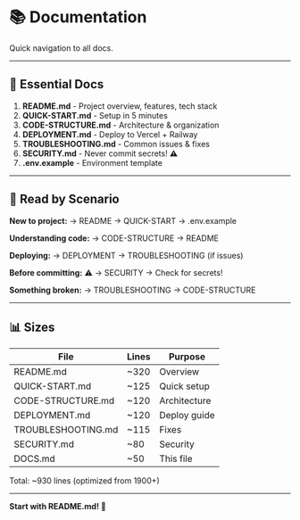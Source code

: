 # 📚 Documentation

Quick navigation to all docs.

---

## 📖 Essential Docs

1. **README.md** - Project overview, features, tech stack
2. **QUICK-START.md** - Setup in 5 minutes
3. **CODE-STRUCTURE.md** - Architecture & organization
4. **DEPLOYMENT.md** - Deploy to Vercel + Railway
5. **TROUBLESHOOTING.md** - Common issues & fixes
6. **SECURITY.md** - Never commit secrets! ⚠️
7. **.env.example** - Environment template

---

## 🎯 Read by Scenario

**New to project:**
→ README → QUICK-START → .env.example

**Understanding code:**
→ CODE-STRUCTURE → README

**Deploying:**
→ DEPLOYMENT → TROUBLESHOOTING (if issues)

**Before committing:** ⚠️
→ SECURITY → Check for secrets!

**Something broken:**
→ TROUBLESHOOTING → CODE-STRUCTURE

---

## 📊 Sizes

| File | Lines | Purpose |
|------|-------|---------|
| README.md | ~320 | Overview |
| QUICK-START.md | ~125 | Quick setup |
| CODE-STRUCTURE.md | ~120 | Architecture |
| DEPLOYMENT.md | ~120 | Deploy guide |
| TROUBLESHOOTING.md | ~115 | Fixes |
| SECURITY.md | ~80 | Security |
| DOCS.md | ~50 | This file |

Total: ~930 lines (optimized from 1900+)

---

**Start with README.md! 📖**
